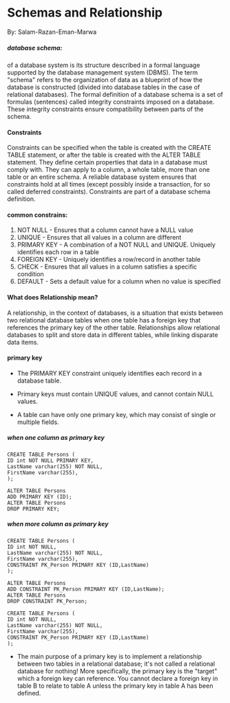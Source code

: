 # Schemas and Relationship
By: Salam-Razan-Eman-Marwa
</br>

##### database schema:
 of a database system is its structure described in a formal language supported by the database management system (DBMS). The term "schema" refers to the organization of data as a blueprint of how the database is constructed (divided into database tables in the case of relational databases). The formal definition of a database schema is a set of formulas (sentences) called integrity constraints imposed on a database. These integrity constraints ensure compatibility between parts of the schema.


#### Constraints
Constraints can be specified when the table is created with the CREATE TABLE statement, or after the table is created with the ALTER TABLE statement.
They define certain properties that data in a database must comply with. They can apply to a column, a whole table, more than one table or an entire schema. A reliable database system ensures that constraints hold at all times (except possibly inside a transaction, for so called deferred constraints).
Constraints are part of a database schema definition.



#### common constrains:
1. NOT NULL - Ensures that a column cannot have a NULL value
2. UNIQUE - Ensures that all values in a column are different
3. PRIMARY KEY - A combination of a NOT NULL and UNIQUE. Uniquely identifies each row in a table
4. FOREIGN KEY - Uniquely identifies a row/record in another table
5. CHECK - Ensures that all values in a column satisfies a specific condition
6. DEFAULT - Sets a default value for a column when no value is specified



#### What does Relationship mean?
A relationship, in the context of databases, is a situation that exists between two relational database tables when one table has a foreign key that references the primary key of the other table. Relationships allow relational databases to split and store data in different tables, while linking disparate data items.



#### primary key
* The PRIMARY KEY constraint uniquely identifies each record in a database table.
* Primary keys must contain UNIQUE values, and cannot contain NULL values.

* A table can have only one primary key, which may consist of single or multiple fields.

##### when one column as primary key
```
CREATE TABLE Persons (
ID int NOT NULL PRIMARY KEY,
LastName varchar(255) NOT NULL,
FirstName varchar(255),
);
```
```
ALTER TABLE Persons
ADD PRIMARY KEY (ID);
ALTER TABLE Persons
DROP PRIMARY KEY;
```

##### when more column as primary key
```
CREATE TABLE Persons (
ID int NOT NULL,
LastName varchar(255) NOT NULL,
FirstName varchar(255),
CONSTRAINT PK_Person PRIMARY KEY (ID,LastName)
);
```

```
ALTER TABLE Persons
ADD CONSTRAINT PK_Person PRIMARY KEY (ID,LastName);
ALTER TABLE Persons
DROP CONSTRAINT PK_Person;
```

```
CREATE TABLE Persons (
ID int NOT NULL,
LastName varchar(255) NOT NULL,
FirstName varchar(255),
CONSTRAINT PK_Person PRIMARY KEY (ID,LastName)
);
```

* The main purpose of a primary key is to implement a relationship between two tables in a relational database; it's not called a relational database for nothing! More specifically, the primary key is the "target" which a foreign key can reference. You cannot declare a foreign key in table B to relate to table A unless the primary key in table A has been defined.
